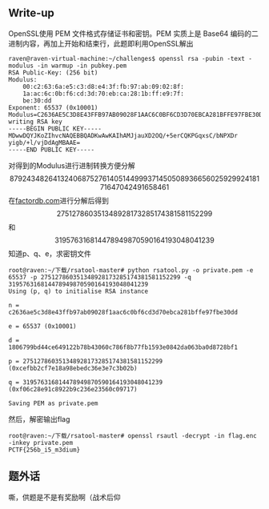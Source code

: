 ## Write-up

OpenSSL使用 PEM 文件格式存储证书和密钥。PEM 实质上是 Base64 编码的二进制内容，再加上开始和结束行，此题即利用OpenSSL解出

```
raven@raven-virtual-machine:~/challenges$ openssl rsa -pubin -text -modulus -in warmup -in pubkey.pem
RSA Public-Key: (256 bit)
Modulus:
    00:c2:63:6a:e5:c3:d8:e4:3f:fb:97:ab:09:02:8f:
    1a:ac:6c:0b:f6:cd:3d:70:eb:ca:28:1b:ff:e9:7f:
    be:30:dd
Exponent: 65537 (0x10001)
Modulus=C2636AE5C3D8E43FFB97AB09028F1AAC6C0BF6CD3D70EBCA281BFFE97FBE30DD
writing RSA key
-----BEGIN PUBLIC KEY-----
MDwwDQYJKoZIhvcNAQEBBQADKwAwKAIhAMJjauXD2OQ/+5erCQKPGqxsC/bNPXDr
yigb/+l/vjDdAgMBAAE=
-----END PUBLIC KEY-----
```

对得到的Modulus进行进制转换方便分解
$$
87924348264132406875276140514499937145050893665602592992418171647042491658461
$$
在[factordb.com]()进行分解后得到
$$
275127860351348928173285174381581152299 
$$
和
$$
319576316814478949870590164193048041239
$$
知道p、q、e，求密钥文件

```
root@raven:~/下载/rsatool-master# python rsatool.py -o private.pem -e 65537 -p 275127860351348928173285174381581152299 -q 319576316814478949870590164193048041239
Using (p, q) to initialise RSA instance

n =
c2636ae5c3d8e43ffb97ab09028f1aac6c0bf6cd3d70ebca281bffe97fbe30dd

e = 65537 (0x10001)

d =
1806799bd44ce649122b78b43060c786f8b77fb1593e0842da063ba0d8728bf1

p = 275127860351348928173285174381581152299 (0xcefbb2cf7e18a98ebedc36e3e7c3b02b)

q = 319576316814478949870590164193048041239 (0xf06c28e91c8922b9c236e23560c09717)

Saving PEM as private.pem

```

然后，解密输出flag

```
root@raven:~/下载/rsatool-master# openssl rsautl -decrypt -in flag.enc -inkey private.pem
PCTF{256b_i5_m3dium}
```

## 题外话

嘶，供题是不是有奖励啊（战术后仰